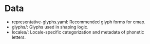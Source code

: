# Data

- representative-glyphs.yaml: Recommended glyph forms for cmap.
- glyphs/: Glyphs used in shaping logic.
- locales/: Locale-specific categorization and metadata of phonetic letters.
